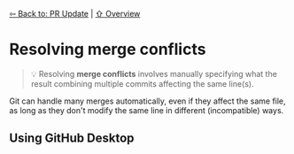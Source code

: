 [⇦ Back to: PR Update](how-to-pr-update.md) | [⇧ Overview](README.md)

# Resolving merge conflicts

> 💡 Resolving **merge conflicts** involves manually specifying what the result combining multiple commits affecting the same line(s).

Git can handle many merges automatically, even if they affect the same file, as long as they don't modify the same line in different (incompatible) ways.

## Using GitHub Desktop

